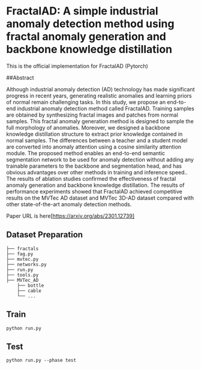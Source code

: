 # FractalAD: A simple industrial anomaly detection method using fractal anomaly generation and backbone knowledge distillation

This is the official implementation for FractalAD (Pytorch)

##Abstract

Although industrial anomaly detection (AD) technology has made significant progress in recent years, generating realistic anomalies and learning priors of normal remain challenging tasks. In this study, we propose an end-to-end industrial anomaly detection method called FractalAD. Training samples are obtained by synthesizing fractal images and patches from normal samples. This fractal anomaly generation method is designed to sample the full morphology of anomalies. Moreover, we designed a backbone knowledge distillation structure to extract prior knowledge contained in normal samples. The differences between a teacher and a student model are converted into anomaly attention using a cosine similarity attention module. The proposed method enables an end-to-end semantic segmentation network to be used for anomaly detection without adding any trainable parameters to the backbone and segmentation head, and has obvious advantages over other methods in training and inference speed.. The results of ablation studies confirmed the effectiveness of fractal anomaly generation and backbone knowledge distillation. The results of performance experiments showed that FractalAD achieved competitive results on the MVTec AD dataset and MVTec 3D-AD dataset compared with other state-of-the-art anomaly detection methods.

Paper URL is here[https://arxiv.org/abs/2301.12739]

## Dataset Preparation

    ├── fractals
    ├── fag.py
    ├── mvtec.py
    ├── networks.py
    ├── run.py
    ├── tools.py
    ├── MVTec_AD
        ├── bottle
        ├── cable
        └── ...

## Train

    python run.py

## Test

    python run.py --phase test
